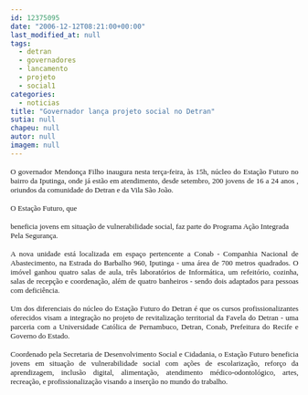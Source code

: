 ```yaml
---
id: 12375095
date: "2006-12-12T08:21:00+00:00"
last_modified_at: null
tags:
  - detran
  - governadores
  - lancamento
  - projeto
  - social1
categories:
  - noticias
title: "Governador lança projeto social no Detran"
sutia: null
chapeu: null
autor: null
imagem: null
---
```

<p><FONT size=3></p>
<p><P align=justify><FONT face=Verdana size=2>O governador Mendonça Filho inaugura nesta terça-feira, às 15h, núcleo do Estação Futuro no bairro da Iputinga, onde já estão em atendimento, desde setembro, 200 jovens de 16 a 24 anos , oriundos da comunidade do Detran e da Vila São João. </FONT></P></p>
<p><P align=justify><FONT face=Verdana size=2>O Estação Futuro, que</p>
<p> beneficia jovens em situação de vulnerabilidade social, faz parte do Programa Ação Integrada Pela Segurança.</FONT></P></p>
<p><P align=justify><FONT face=Verdana size=2></FONT></P></p>
<p><P align=justify><FONT face=Verdana size=2>A nova unidade está localizada em espaço pertencente a Conab - Companhia Nacional de Abastecimento, na Estrada do Barbalho 960, Iputinga - uma área de 700 metros quadrados. O imóvel ganhou quatro salas de aula, três laboratórios de Informática, um refeitório, cozinha, salas de recepção e coordenação, além de quatro banheiros - sendo dois adaptados para pessoas com deficiência. </FONT></P></p>
<p><P align=justify><FONT face=Verdana size=2>Um dos diferenciais do núcleo do Estação Futuro do Detran é que os cursos profissionalizantes oferecidos visam a integração no projeto de revitalização territorial da Favela do Detran - uma parceria com a Universidade Católica de Pernambuco, Detran, Conab, Prefeitura do Recife e Governo do Estado.</FONT></P></p>
<p><P align=justify><FONT face=Verdana size=2></FONT></P></p>
<p><P align=justify><FONT face=Verdana size=2>Coordenado pela Secretaria de Desenvolvimento Social e Cidadania, o Estação Futuro beneficia jovens em situação de vulnerabilidade social com ações de escolarização, reforço da aprendizagem, inclusão digital, alimentação, atendimento médico-odontológico, artes, recreação, e profissionalização visando a inserção no mundo do trabalho. </FONT></P></FONT><FONT face=Arial></FONT> </p>
